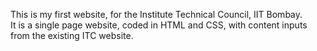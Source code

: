 This is my first website, for the Institute Technical Council, IIT Bombay.
<br>
It is a single page website, coded in HTML and CSS, with content inputs from the existing ITC website.
